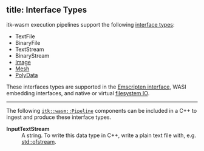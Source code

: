 title: Interface Types
---

itk-wasm execution pipelines support the following [interface types](https://github.com/InsightSoftwareConsortum/itk-wasm/tree/master/src/core/InterfaceTypes.ts):

- TextFile
- BinaryFile
- TextStream
- BinaryStream
- [Image](../Image.html)
- [Mesh](../Mesh.html)
- [PolyData](../PolyData.html)

These interfaces types are supported in the [Emscripten interface](../api/runPipelineBrowser.html), WASI embedding interfaces, and native or virtual [filesystem IO](./file_formats.html).

---

The following [`itk::wasm::Pipeline`](https://github.com/InsightSoftwareConsortium/itk-wasm/tree/master/include/itkPipeline.h) components can be included in a C++ to ingest and produce these interface types.

<dl>
  <dt><b>InputTextStream</b><dt><dd>A string. To write this data type in C++, write a plain text file with, e.g.  <a href="http://www.cplusplus.com/reference/fstream/ofstream">std::ofstream</a>.</dd>
</dl>